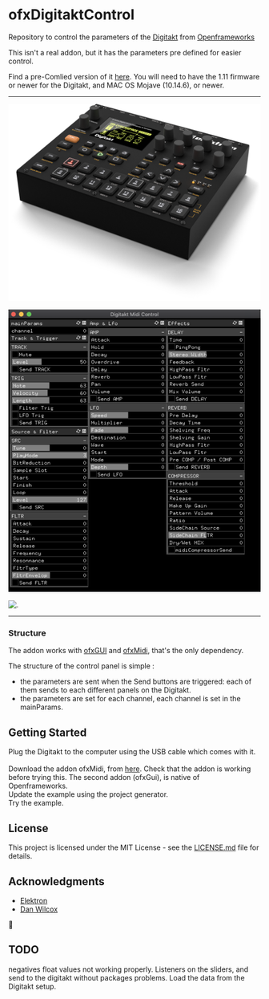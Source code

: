 # ofxDigitaktControl

Repository to control the parameters of the [Digitakt](https://www.elektron.se/products/digitakt/) from [Openframeworks](https://openframeworks.cc/)


This isn't a real addon, but it has the parameters pre defined for easier control.

Find a pre-Comlied version of it [here](./example/bin/example.app).
You will need to have the 1.11 firmware or newer for the Digitakt, and MAC OS Mojave (10.14.6), or newer.


- - - -

![.](assets/digitakt.png)

![.](assets/controls.png)

![.](assets/digitaktControl.gif)


- - - -

### Structure
The addon works with [ofxGUI](https://github.com/openframeworks/openFrameworks/tree/master/addons/ofxGui) and [ofxMidi](https://github.com/danomatika/ofxMidi), that's the only dependency.

The structure of the control panel is simple :
* the parameters are sent when the Send buttons are triggered:
each of them sends to each different panels on the Digitakt.
* the parameters are set for each channel, each channel is set in the mainParams.


## Getting Started
Plug the Digitakt to the computer using the USB cable which comes with it.
</br></br>
Download the addon ofxMidi, from [here](https://github.com/danomatika/ofxMidi).
Check that the addon is working before trying this.
The second addon (ofxGui), is native of Openframeworks.
</br>
Update the example using the project generator.
</br>
Try the example.

## License

This project is licensed under the MIT License - see the [LICENSE.md](./LICENSE) file for details.


## Acknowledgments

* [Elektron](https://www.elektron.se)
* [Dan Wilcox](https://github.com/danomatika/ofxMidi)

:floppy_disk:

## TODO
negatives float values not working properly.
Listeners on the sliders, and send to the digitakt without packages problems.
Load the data from the Digitakt setup.
